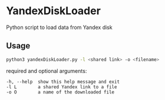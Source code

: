 # YandexDiskLoader
Python script to load data from Yandex disk

## Usage
```bash
python3 yandexDiskLoader.py -l <shared link> -o <filename>
```

required and optional arguments:

    -h, --help  show this help message and exit
    -l L        a shared Yandex link to a file
    -o O        a name of the downloaded file
